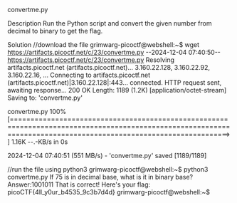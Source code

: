 convertme.py

Description
Run the Python script and convert the given number from decimal to binary to get the flag.

Solution
//download the file
grimwarg-picoctf@webshell:~$ wget https://artifacts.picoctf.net/c/23/convertme.py
--2024-12-04 07:40:50--  https://artifacts.picoctf.net/c/23/convertme.py
Resolving artifacts.picoctf.net (artifacts.picoctf.net)... 3.160.22.128, 3.160.22.92, 3.160.22.16, ...
Connecting to artifacts.picoctf.net (artifacts.picoctf.net)|3.160.22.128|:443... connected.
HTTP request sent, awaiting response... 200 OK
Length: 1189 (1.2K) [application/octet-stream]
Saving to: 'convertme.py'

convertme.py                                                        100%[=================================================================================================================================================================>]   1.16K  --.-KB/s    in 0s      

2024-12-04 07:40:51 (551 MB/s) - 'convertme.py' saved [1189/1189]

//run the file using python3
grimwarg-picoctf@webshell:~$ python3 convertme.py 
If 75 is in decimal base, what is it in binary base?
Answer:1001011
That is correct! Here's your flag: picoCTF{4ll_y0ur_b4535_9c3b7d4d}
grimwarg-picoctf@webshell:~$ 